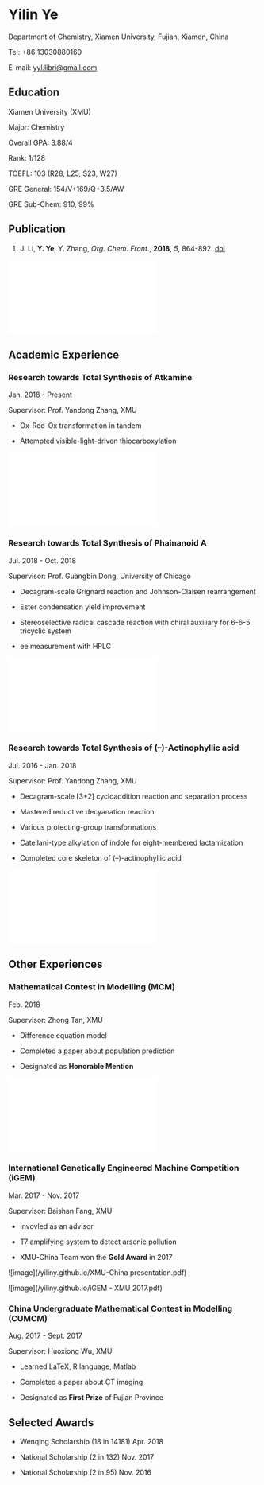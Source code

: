 # Yilin Ye

Department of Chemistry, Xiamen University, Fujian, Xiamen, China

Tel: +86 13030880160

E-mail: yyl.libri@gmail.com

## Education

Xiamen University (XMU)

Major: Chemistry

Overall GPA: 3.88/4

Rank: 1/128

TOEFL: 103 (R28, L25, S23, W27)

GRE General: 154/V+169/Q+3.5/AW

GRE Sub-Chem: 910, 99%

## Publication

1. J. Li, **Y. Ye**, Y. Zhang, _Org. Chem. Front_., **2018**, _5_, 864-892. [doi](http://pubs.rsc.org/en/Content/ArticleLanding/2018/QO/C7QO01077J)

![image](/yiliny.github.io/GA.pdf)

## Academic Experience

### Research towards Total Synthesis of Atkamine

Jan. 2018 - Present

Supervisor: Prof. Yandong Zhang, XMU

- Ox-Red-Ox transformation in tandem

- Attempted visible-light-driven thiocarboxylation

![image](/yiliny.github.io/sul.pdf)

### Research towards Total Synthesis of Phainanoid A

Jul. 2018 - Oct. 2018

Supervisor: Prof. Guangbin Dong, University of Chicago

- Decagram-scale Grignard reaction and Johnson-Claisen rearrangement

- Ester condensation yield improvement

- Stereoselective radical cascade reaction with chiral auxiliary for 6-6-5 tricyclic system

- ee measurement with HPLC

![image](/yiliny.github.io/Ph.pdf)

### Research towards Total Synthesis of (–)-Actinophyllic acid

Jul. 2016 - Jan. 2018

Supervisor: Prof. Yandong Zhang, XMU

- Decagram-scale [3+2] cycloaddition reaction and separation process

- Mastered reductive decyanation reaction

- Various protecting-group transformations

- Catellani-type alkylation of indole for eight-membered lactamization

- Completed core skeleton of (–)-actinophyllic acid

![image](/yiliny.github.io/路线精简.pdf)

## Other Experiences

### Mathematical Contest in Modelling (MCM)

Feb. 2018

Supervisor: Zhong Tan, XMU

- Difference equation model

-	Completed a paper about population prediction

- Designated as **Honorable Mention**

![image](/yiliny.github.io/88382.pdf)

### International Genetically Engineered Machine Competition (iGEM)

Mar. 2017 - Nov. 2017

Supervisor: Baishan Fang, XMU

- Invovled as an advisor

- T7 amplifying system to detect arsenic pollution

- XMU-China Team won the **Gold Award** in 2017

![image](/yiliny.github.io/XMU-China presentation.pdf)

![image](/yiliny.github.io/iGEM - XMU 2017.pdf)

### China Undergraduate Mathematical Contest in Modelling (CUMCM)

Aug. 2017 - Sept. 2017

Supervisor: Huoxiong Wu, XMU

- Learned LaTeX, R language, Matlab

- Completed a paper about CT imaging

- Designated as **First Prize** of Fujian Province

## Selected Awards

- Wenqing Scholarship (18 in 14181)  Apr. 2018

- National Scholarship (2 in 132)	Nov. 2017

- National Scholarship (2 in 95)	Nov. 2016

